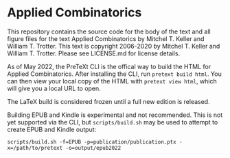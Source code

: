 # Applied Combinatorics

This repository contains the source code for the body of the text and all figure files for the text Applied Combinatorics by Mitchel T. Keller and William T. Trotter. This text is copyright 2006-2020 by Mitchel T. Keller and William T. Trotter. Please see LICENSE.md for license details.

As of May 2022, the PreTeXt CLI is the offical way to build the HTML for Applied Combinatorics. After installing the CLI, run `pretext build html`. You can then view your local copy of the HTML with `pretext view html`, which will give you a local URL to open.

The LaTeX build is considered frozen until a full new edition is released.

Building EPUB and Kindle is experimental and not recommended. This is not yet supported via the CLI, but `scripts/build.sh` may be used to attempt to create EPUB and Kindle output:

`scripts/build.sh -f=EPUB -p=publication/publication.ptx -x=/path/to/pretext -o=output/epub2022`
